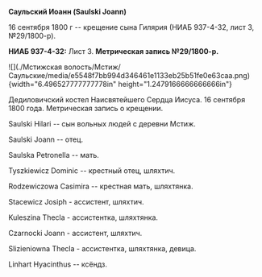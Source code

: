 **Саульский Иоанн (Saulski Joann)**

16 сентября 1800 г -- крещение сына Гилярия (НИАБ 937-4-32, лист 3,
№29/1800-р).

**НИАБ 937-4-32:** Лист 3. **Метрическая запись №29/1800-р.**

![](./Мстижская волость/Мстиж/Саульские/media/e5548f7bb994d346461e1133eb25b51fe0e63caa.png){width="6.496527777777778in"
height="1.2479166666666666in"}

Дедиловичский костел Наисвятейшего Сердца Иисуса. 16 сентября 1800 года.
Метрическая запись о крещении.

Saulski Hilari -- сын вольных людей с деревни Мстиж.

Saulski Joann -- отец.

Saulska Petronella -- мать.

Tyszkiewicz Dominic -- крестный отец, шляхтич.

Rodzewiczowa Casimira -- крестная мать, шляхтянка.

Stacewicz Josiph - ассистент, шляхтич.

Kuleszina Thecla - ассистентка, шляхтянка.

Czarnocki Joann - ассистент, шляхтич.

Slizieniowna Thecla - ассистентка, шляхтянка, девица.

Linhart Hyacinthus -- ксёндз.
